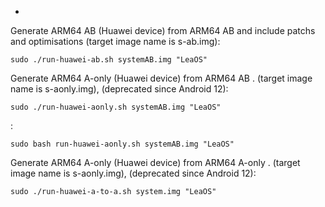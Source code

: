 -
Generate ARM64 AB (Huawei device) from ARM64 AB and include patchs and optimisations (target image name is s-ab.img):

    sudo ./run-huawei-ab.sh systemAB.img "LeaOS"

Generate ARM64 A-only (Huawei device) from ARM64 AB . (target image name is s-aonly.img),  (deprecated since Android 12): 

    sudo ./run-huawei-aonly.sh systemAB.img "LeaOS"
:     

    sudo bash run-huawei-aonly.sh systemAB.img "LeaOS"
Generate ARM64 A-only (Huawei device) from ARM64 A-only . (target image name is s-aonly.img),  (deprecated since Android 12): 

    sudo ./run-huawei-a-to-a.sh system.img "LeaOS"
